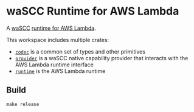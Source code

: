 # waSCC Runtime for AWS Lambda

A [waSCC](https://wascc.dev/) [runtime for AWS Lambda](https://docs.aws.amazon.com/lambda/latest/dg/lambda-runtimes.html).

This workspace includes multiple crates:

* [`codec`](codec/README.md) is a common set of types and other primitives
* [`provider`](provider/README.md) is a waSCC native capability provider that interacts with the AWS Lambda runtime interface
* [`runtime`](runtime/README.md) is the AWS Lambda runtime

## Build

```console
make release
```
